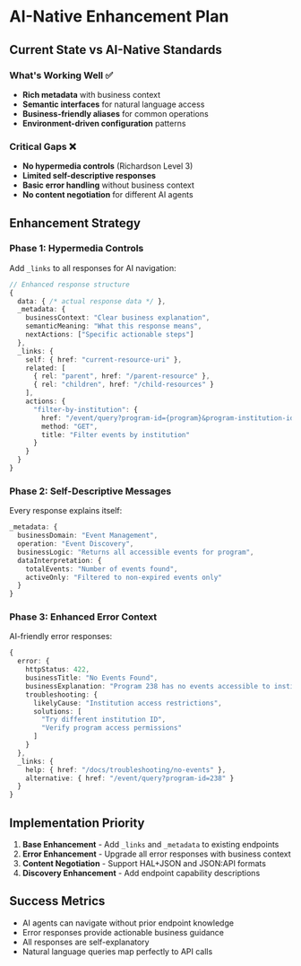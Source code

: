 # AI-Native Enhancement Plan

## Current State vs AI-Native Standards

### What's Working Well ✅
- **Rich metadata** with business context
- **Semantic interfaces** for natural language access
- **Business-friendly aliases** for common operations
- **Environment-driven configuration** patterns

### Critical Gaps ❌
- **No hypermedia controls** (Richardson Level 3)
- **Limited self-descriptive responses**
- **Basic error handling** without business context
- **No content negotiation** for different AI agents

## Enhancement Strategy

### Phase 1: Hypermedia Controls
Add `_links` to all responses for AI navigation:

```typescript
// Enhanced response structure
{
  data: { /* actual response data */ },
  _metadata: {
    businessContext: "Clear business explanation",
    semanticMeaning: "What this response means",
    nextActions: ["Specific actionable steps"]
  },
  _links: {
    self: { href: "current-resource-uri" },
    related: [
      { rel: "parent", href: "/parent-resource" },
      { rel: "children", href: "/child-resources" }
    ],
    actions: {
      "filter-by-institution": { 
        href: "/event/query?program-id={program}&program-institution-id={institution}",
        method: "GET",
        title: "Filter events by institution"
      }
    }
  }
}
```

### Phase 2: Self-Descriptive Messages
Every response explains itself:

```typescript
_metadata: {
  businessDomain: "Event Management",
  operation: "Event Discovery",
  businessLogic: "Returns all accessible events for program",
  dataInterpretation: {
    totalEvents: "Number of events found",
    activeOnly: "Filtered to non-expired events only"
  }
}
```

### Phase 3: Enhanced Error Context
AI-friendly error responses:

```typescript
{
  error: {
    httpStatus: 422,
    businessTitle: "No Events Found",
    businessExplanation: "Program 238 has no events accessible to institution 1009048",
    troubleshooting: {
      likelyCause: "Institution access restrictions",
      solutions: [
        "Try different institution ID",
        "Verify program access permissions"
      ]
    }
  },
  _links: {
    help: { href: "/docs/troubleshooting/no-events" },
    alternative: { href: "/event/query?program-id=238" }
  }
}
```

## Implementation Priority

1. **Base Enhancement** - Add `_links` and `_metadata` to existing endpoints
2. **Error Enhancement** - Upgrade all error responses with business context  
3. **Content Negotiation** - Support HAL+JSON and JSON:API formats
4. **Discovery Enhancement** - Add endpoint capability descriptions

## Success Metrics

- AI agents can navigate without prior endpoint knowledge
- Error responses provide actionable business guidance
- All responses are self-explanatory
- Natural language queries map perfectly to API calls
